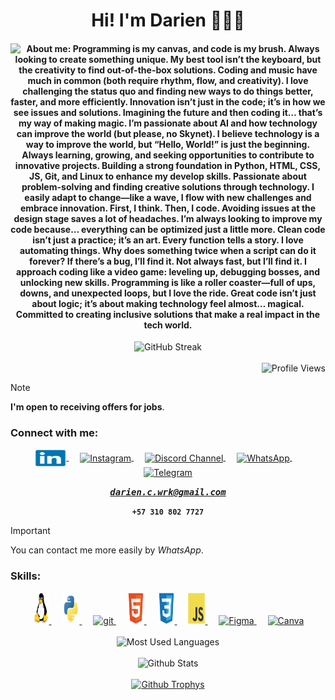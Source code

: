 <h1 align="center">Hi! I'm Darien 🧑🏻‍💻</h1>

<h4 align="center">
<img src="https://readme-typing-svg.demolab.com?font=Quicksand&weight=500&size=14&letterSpacing=2px&duration=3200&pause=1000&color=EBEBFF&background=111127&vCenter=true&width=870&height=50&separator=%3C&lines=+++%F0%9F%8E%A8+Programming+is+my+canvas%2C+%26+code+is+my+brush.+Always+looking+to+create+something+unique.%3C%F0%9F%A7%A0+My+best+tool+isn%E2%80%99t+the+keyboard%2C+but+the+creativity+to+find+out-of-the-box+solutions.%3C%F0%9F%8E%B5+Coding+%26+music+have+much+in+common%E2%80%94both+require+rhythm%2C+flow+%26+creativity.%3C%F0%9F%8C%9F+I+love+challenging+the+status+quo+%26+finding+new+ways+to+do+things+better%2C+faster+%26+more+efficiently.%3C%F0%9F%92%A1+Innovation+isn%E2%80%99t+just+in+the+code;+it%E2%80%99s+in+how+we+see+issues+%26+solutions.%3C%F0%9F%94%AE+Imagining+the+future+%26+then+coding+it%E2%80%A6+that%E2%80%99s+my+way+of+making+magic.%3C%F0%9F%A4%96+I%E2%80%99m+passionate+about+AI+%26+how+technology+can+improve+the+world+(but+please%2C+no+Skynet).%3C%F0%9F%8C%8D+I+believe+technology+is+a+way+to+improve+the+world%2C+but+%E2%80%9CHello%2C+World!%E2%80%9D+is+just+the+beginning.%3C%F0%9F%9A%80+Always+learning%2C+growing+%26+seeking+opportunities+to+contribute+to+innovative+projects.%3C%F0%9F%90%8D+Building+a+strong+foundation+in+Python%2C+HTML%2C+CSS%2C+JS%2C+Git+%26+Linux+to+enhance+my+develop+skills.%3C%F0%9F%94%8D+Passionate+about+problem-solving+%26+finding+creative+solutions+through+technology.%3C%F0%9F%8C%8A+I+easily+adapt+to+change%E2%80%94like+a+wave%2C+I+flow+with+new+challenges+%26+embrace+innovation.%3C%F0%9F%9A%A6+First%2C+I+think.+Then%2C+I+code.+Avoiding+issues+at+the+design+stage+saves+a+lot+of+headaches.%3C%F0%9F%92%BB+I%E2%80%99m+always+looking+to+improve+my+code+because%E2%80%A6+everything+can+be+optimized+just+a+little+more.%3C%F0%9F%93%9C+Clean+code+isn%E2%80%99t+just+a+practice;+it%E2%80%99s+an+art.+Every+function+tells+a+story.%3C%E2%9A%99%EF%B8%8F+I+love+automating+things.+Why+does+something+twice+when+a+script+can+do+it+forever%3F%3C%F0%9F%94%8D+If+there%E2%80%99s+a+bug%2C+I%E2%80%99ll+find+it.+Not+always+fast%2C+but+I%E2%80%99ll+find+it.%3C%F0%9F%95%B9%EF%B8%8F+I+approach+coding+like+a+video+game%3A+leveling+up%2C+debugging+bosses+%26+unlocking+new+skills.%3C%F0%9F%8E%A2+Programming+is+like+a+roller+coaster%E2%80%94full+of+ups%2C+downs+%26+unexpected+loops%2C+but+I+love+the+ride.%3C%E2%9C%A8+Great+code+isn%E2%80%99t+just+about+logic;+it%E2%80%99s+about+making+technology+feel+almost%E2%80%A6+magical.%3C%F0%9F%8C%8D+Committed+to+creating+inclusive+solutions+that+make+a+real+impact+in+the+tech+world." alt="About me: Programming is my canvas, and code is my brush. Always looking to create something unique. My best tool isn’t the keyboard, but the creativity to find out-of-the-box solutions. Coding and music have much in common (both require rhythm, flow, and creativity). I love challenging the status quo and finding new ways to do things better, faster, and more efficiently. Innovation isn’t just in the code; it’s in how we see issues and solutions. Imagining the future and then coding it… that’s my way of making magic. I’m passionate about AI and how technology can improve the world (but please, no Skynet). I believe technology is a way to improve the world, but “Hello, World!” is just the beginning. Always learning, growing, and seeking opportunities to contribute to innovative projects. Building a strong foundation in Python, HTML, CSS, JS, Git, and Linux to enhance my develop skills. Passionate about problem-solving and finding creative solutions through technology. I easily adapt to change—like a wave, I flow with new challenges and embrace innovation. First, I think. Then, I code. Avoiding issues at the design stage saves a lot of headaches. I’m always looking to improve my code because… everything can be optimized just a little more. Clean code isn’t just a practice; it’s an art. Every function tells a story. I love automating things. Why does something twice when a script can do it forever? If there’s a bug, I’ll find it. Not always fast, but I’ll find it. I approach coding like a video game: leveling up, debugging bosses, and unlocking new skills. Programming is like a roller coaster—full of ups, downs, and unexpected loops, but I love the ride. Great code isn’t just about logic; it’s about making technology feel almost… magical. Committed to creating inclusive solutions that make a real impact in the tech world." />
</h4>

<div align="center">
<img src="https://github-readme-streak-stats.herokuapp.com?user=artdasak&theme=dark&hide_border=true&border_radius=7&date_format=j%20M%5B%20Y%5D&card_width=900&card_height=200&background=45%2C021826%2C5D14DB" alt="GitHub Streak"/>
</div>

<br>

<div align="right">
  <img src="https://komarev.com/ghpvc/?username=ArtDaSak&label=Profile%20Views&color=845FB3&style=flat" alt="Profile Views" height="27" width="157"/>
</div>

>[!NOTE]
>**I'm open to receiving offers for jobs**.

<h3 align="left">Connect with me:</h3>
<div align="center">
  <a href="https://www.linkedin.com/in/darien-carvajal/" target="blank">
    <img align="center" src="https://raw.githubusercontent.com/devicons/devicon/master/icons/linkedin/linkedin-original.svg" alt="LinkedIn" height="27" width="50"/>
  </a>
  &emsp;
  <a href="https://instagram.com/darien_c_27" target="blank">
    <img align="center" src="https://raw.githubusercontent.com/rahuldkjain/github-profile-readme-generator/master/src/images/icons/Social/instagram.svg" alt="Instagram" height="27" width="50"/>
  </a>
  &emsp;
  <a href="https://discord.gg/Hm8njfkTbf" target="blanck">
    <img align="center" src="https://static.vecteezy.com/system/resources/previews/023/986/880/non_2x/discord-logo-discord-logo-transparent-discord-icon-transparent-free-free-png.png" alt="Discord Channel" width="47"/>
  </a>
  &emsp;
  <a href="https://wa.me/573108027727" target="blank">
    <img align="center" src="https://raw.githubusercontent.com/rahuldkjain/github-profile-readme-generator/master/src/images/icons/Social/whatsapp.svg" alt="WhatsApp" height="27" width="50"/>
  </a>
  &emsp;
  <a href="https://t.me/ArtDaSak" target="blank">
    <img align="center" src="https://img.icons8.com/sf-ultralight-filled/512/4D4D4D/telegram.png" alt="Telegram" width="47"/>
  </a>
</div>
<p align="center">
  <a href="https://mail.google.com/mail/u/0/?fs=1&tf=cm&to=darien.c.wrk@gmail.com&su=Hi,+dear+Darien.&body=I+want+to+contact+you+to…"><i><tt><b>darien.c.wrk@gmail.com</b></i></tt></a>
</p>
<p align="center">
 <b><code>+57 310 802 7727</code></b>
</p>

>[!IMPORTANT]
>You can contact me more easily by _WhatsApp_.

<h3 align="left">Skills:</h3>
<div align="center">
  <a href="https://www.linux.org/">
    <img src="https://raw.githubusercontent.com/devicons/devicon/master/icons/linux/linux-original.svg" alt="linux" width="27" height="50"/>
  </a>
  &emsp;
  <a href="https://www.python.org" target="_blank" rel="noreferrer">
    <img src="https://raw.githubusercontent.com/devicons/devicon/master/icons/python/python-original.svg" alt="python" width="27" height="50"/>
  </a>
  &emsp;
  <a href="https://git-scm.com/" target="_blank" rel="noreferrer">
    <img src="https://www.vectorlogo.zone/logos/git-scm/git-scm-icon.svg" alt="git" width="27" height="50"/>
  </a>
  &emsp;
  <a href="https://developer.mozilla.org/en-US/docs/Web/HTML" target="_blank" rel="noreferrer">
    <img src="https://raw.githubusercontent.com/devicons/devicon/master/icons/html5/html5-original.svg" alt="HTML" width="27" height="50"/>
  </a>
  &emsp;
  <a href="https://developer.mozilla.org/en-US/docs/Web/CSS" target="_blank" rel="noreferrer">
    <img src="https://raw.githubusercontent.com/devicons/devicon/master/icons/css3/css3-original.svg" alt="CSS" width="27" height="50"/>
  </a>
    &emsp;
  <a href="https://developer.mozilla.org/es/docs/Web/JavaScript" target="_blank" rel="noreferrer">
    <img src="https://raw.githubusercontent.com/devicons/devicon/master/icons/javascript/javascript-original.svg" alt="JS" width="27" height="50"/>
  </a>
    &emsp;
  <a href="https://www.figma.com/" target="_blank" rel="noreferrer">
    <img src="https://www.vectorlogo.zone/logos/figma/figma-icon.svg" alt="Figma" width="27" height="50"/>
  </a>
    &emsp;  
  <a href="https://www.canva.com/" target="_blank" rel="noreferrer">
    <img src="https://oregoncoast.edu/wp-content/uploads/2024/02/canva-logo.png" alt="Canva" width="35" eight="50"/>
  </a>
</div>

<br>

<div align="center">
    <img src="https://github-readme-stats.vercel.app/api/top-langs?username=artdasak&show_icons=true&locale=en&layout=donut&theme=radical" alt="Most Used Languages"/>
</div>

<br>

<div align="center">
    <img src="https://github-readme-stats.vercel.app/api?username=artdasak&show_icons=true&locale=en&theme=algolia" alt="Github Stats"/>
</div>

<br>

<div align="center">
  <a href="https://github.com/ryo-ma/github-profile-trophy">
    <img src="https://github-profile-trophy.vercel.app/?username=artdasak&theme=nord" alt="Github Trophys"/>
  </a>
</div>
